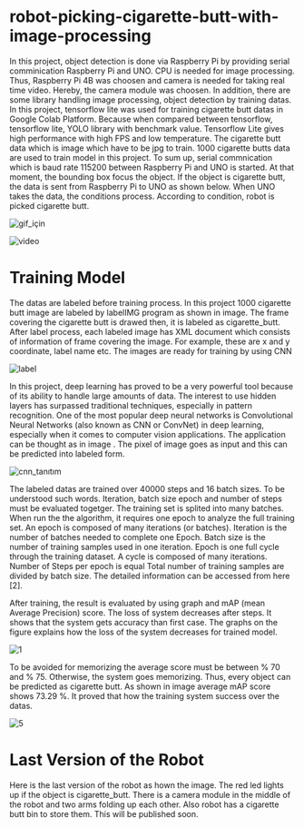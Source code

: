 # robot-picking-cigarette-butt-with-image-processing
In this project, object detection is done via Raspberry Pi by providing serial comminication Raspberry Pi and UNO. CPU is needed for image processing. Thus, Raspberry Pi 4B was choosen and camera is needed for taking real time video. Hereby, the camera module was choosen. In addition, there are some library handling image processing, object detection by training datas. In this project, tensorflow lite was used for training cigarette butt datas in Google Colab Platform. Because when compared between tensorflow, tensorflow lite, YOLO library with benchmark value. Tensorflow Lite gives high performance with high FPS and low temperature. The cigarette butt data which is image which have to be jpg to train. 1000 cigarette butts data are used to train model in this project. To sum up, serial commnication which is baud rate 115200 between Raspberry Pi and UNO is started. At that moment, the bounding box focus the object. If the object is cigarette butt, the data is sent from Raspberry Pi to UNO as shown below. When UNO takes the data, the conditions process. According to condition, robot is picked  cigarette butt.

![gif_için](https://user-images.githubusercontent.com/109728194/232320761-05414af1-77d6-410b-a31b-7ab0665aa322.gif)

![video](https://github.com/yasinsulhan/robot-picking-cigarette-butt-with-image-processing/assets/109728194/4b669925-753d-4bd2-b5d9-de6fd473aba2.gif)

# Training Model
The datas are labeled before training process. In this project 1000 cigarette butt image are labeled by labelIMG program as shown in image. The frame covering the cigarette butt is drawed then, it is labeled as cigarette_butt. After label process, each labeled image has XML document which consists of information of frame covering the image. For example, these are x and y coordinate, label name etc. The images are ready for training by using CNN

![label](https://github.com/yasinsulhan/robot-picking-cigarette-butt-with-image-processing/assets/109728194/1e7c5b2b-a07f-4818-971d-f594387df9ee)

In this project, deep learning has proved to be a very powerful tool because of its ability to handle large amounts of data. The interest to use hidden layers has surpassed traditional techniques, especially in pattern recognition. One of the most popular deep neural networks is Convolutional Neural Networks (also known as CNN or ConvNet) in deep learning, especially when it comes to computer vision applications. The application can be thought as in image . The pixel of image goes as input and this can be predicted into labeled form.

![cnn_tanıtım](https://github.com/yasinsulhan/robot-picking-cigarette-butt-with-image-processing/assets/109728194/8124060a-c7e2-42ad-9072-05493dfbc3be)

The labeled datas are trained over 40000 steps and 16 batch sizes. To be understood such words. Iteration, batch size epoch and number of steps must be evaluated togetger. The training set is splited into many batches. When run the the algorithm, it requires one epoch to analyze the full training set. An epoch is composed of many iterations (or batches). Iteration is the number of batches needed to complete one Epoch. Batch size is the number of training samples used in one iteration. Epoch is one full cycle through the training dataset. A cycle is composed of many iterations. Number of Steps per epoch is equal Total number of training samples are divided by batch size. The detailed information can be accessed from here [2].

After training, the result is evaluated by using graph and mAP (mean Average Precision) score. The loss of system decreases after steps. It shows that the system gets accuracy than first case. The graphs on the figure explains how the loss of the system decreases for trained model.

![1](https://github.com/yasinsulhan/robot-picking-cigarette-butt-with-image-processing/assets/109728194/56d55734-79be-4f66-bb01-f9130e394c19)

To be avoided for memorizing the average score must be between % 70 and % 75. Otherwise, the system goes memorizing. Thus, every object can be predicted as cigarette butt. As shown in image average mAP score shows 73.29 %. It proved that how the training system success over the datas.

![5](https://github.com/yasinsulhan/robot-picking-cigarette-butt-with-image-processing/assets/109728194/94a8e7c2-2341-422f-b3d5-3fb30e0f9cde)

# Last Version of the Robot
Here is the last version of the robot as hown the image. The red led lights up if the object is cigarette_butt. There is a camera module in the middle of the robot and two arms folding up each other. Also robot has a cigarette butt bin to store them. This will be published soon.





